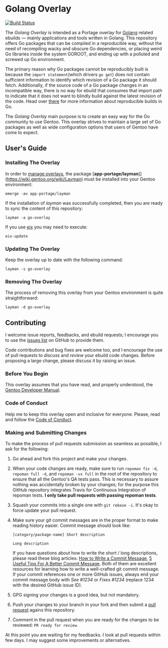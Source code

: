 # Golang Overlay

[![Build Status](https://travis-ci.org/Dr-Terrible/go-overlay.png)](https://travis-ci.org/Dr-Terrible/go-overlay)

The _Golang Overlay_ is intended as a Portage overlay for [Golang](https://golang.org)
related ebuilds — mainly applications and tools written in Golang. This
repository offers Go packages that can be compiled in a reproducible way,
without the need of recompiling wacky and obscure Go dependencies, or placing
weird Go libraries inside the system GOROOT, and ending up with a polluted and
screwed up Go environment.

The primary reason why Go packages cannot be reproducibly built is because the
`import statement`(which drivers `go get`) does not contain sufficient
information to identify which revision of a Go package it should fetch.
Additionally, if the source code of a Go package changes in an incompatible way,
there is no way for ebuild that consumes that import path to indicate that it
does not want to blindly build against the latest revision of the code. Head
over [there](http://getgb.io) for more information about reproducible builds in
Go.

The _Golang Overlay_ main purpose is to create an easy way for the Go community
to use Gentoo. This overlay strives to maintain a large set of Go packages as
well as wide configuration options that users of Gentoo have come to expect.


## User's Guide

### Installing The Overlay

In order to [manage overlays](https://wiki.gentoo.org/wiki/Overlay), the
package [**app-portage/layman**]](https://wiki.gentoo.org/wiki/Layman) must be
installed into your Gentoo environment:

```
emerge -av app-portage/layman
```

If the installation of _layman_ was successfully completed, then you are ready
to sync the content of this repository:

```
layman -a go-overlay
```

If you use [eix](https://wiki.gentoo.org/wiki/Eix) you may need to execute:

```
eix-update
```


### Updating The Overlay

Keep the overlay up to date with the following command:

```
layman -s go-overlay
```


### Removing The Overlay

The process of removing this overlay from your Gentoo environment is quite
straightforward:

```
layman -d go-overlay
```


## Contributing

I welcome issue reports, feedbacks, and ebuild requests; I encourage you to use
the [issues list](https://github.com/Dr-Terrible/go-overlay/issues) on GitHub to
provide them.

Code contributions and bug fixes are welcome too, and I encourage the use of
pull requests to _discuss_ and _review_ your ebuild code changes. Before
proposing a large change, please discuss it by raising an issue.

### Before You Begin

This overlay assumes that you have read, and properly understood, the
[Gentoo Developer Manual](https://devmanual.gentoo.org).

### Code of Conduct

Help me to keep this overlay open and inclusive for everyone. Please, read and
follow the [Code of Conduct](CODE_OF_CONDUCT.md).

### Making and Submitting Changes

To make the process of pull requests submission as seamless as possible, I ask
for the following:

1. Go ahead and fork this project and make your changes.
2. When your code changes are ready, make sure to run `repoman fix -d`,
   `repoman full -d`, and `repoman -vx full` in the root of the repository to
   ensure that all the Gentoo's QA tests pass. This is necessary to assure
   nothing was accidentally broken by your changes; for the purpose this GitHub
   repository integrates Travis for Continuous Integration of repoman tests.
   **I only take pull requests with passing repoman tests**.
3. Squash your commits into a single one with `git rebase -i`. It's okay to
   force update your pull request.
4. Make sure your git commit messages are in the proper format to make reading
   history easier. Commit message should look like:

   ```
   [category/package-name] Short description

   Long description
   ```

   If you have questions about how to write the short / long descriptions, please
   read these blog articles: [How to Write a Commit Message](http://chris.beams.io/posts/git-commit),
   [5 Useful Tips For A Better Commit Message](https://robot.thoughtbot.com/5-useful-tips-for-a-better-commit-message). Both of them are excellent resources for learning how to write a
   well-crafted git commit message. If your commit references one or more GitHub
   issues, always end your commit message body with _See #1234_ or _Fixes #1234_
   (replace 1234 with the desired GitHub issue ID).
5. GPG signing your changes is a good idea, but not mandatory.
6. Push your changes to your branch in your fork and then submit a
   [pull request](https://help.github.com/send-pull-requests) agains this
   repository.
7. Comment in the pull request when you are ready for the changes to be
   reviewed: `PR ready for review`.

At this point you are waiting for my feedbacks. I look at pull requests within
few days. I may suggest some improvements or alternatives.